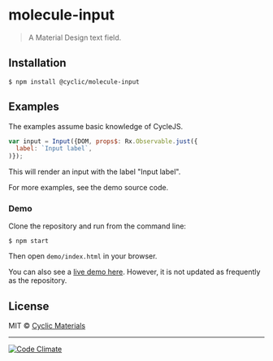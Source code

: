 # molecule-input

> A Material Design text field.

## Installation

```shell
$ npm install @cyclic/molecule-input
```

## Examples

The examples assume basic knowledge of CycleJS.

```js
var input = Input({DOM, props$: Rx.Observable.just({
  label: `Input label`,
)});
```

This will render an input with the label "Input label".

For more examples, see the demo source code.

### Demo

Clone the repository and run from the command line:

```shell
$ npm start
```

Then open `demo/index.html` in your browser.

You can also see a [live demo here]. However, it is not updated as frequently 
as the repository.

## License

MIT © [Cyclic Materials](http://github.com/CyclicMaterials)

- - -

[![Code Climate](https://codeclimate.com/github/CyclicMaterials/molecule-input/badges/gpa.svg)](https://codeclimate.com/github/CyclicMaterials/molecule-input)

[live demo here]: http://dev.glaciersoft.com/cyclic/molecule-input/
